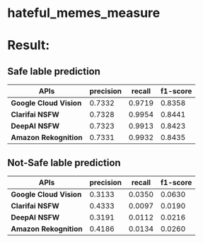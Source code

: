 # hateful_memes_measure
 
# Result:
## Safe lable prediction
| APIs | precision | recall | f1-score | 
| --- | --- | --- | --- |
| **Google Cloud Vision** |0.7332 | 0.9719 | 0.8358 |
| **Clarifai NSFW**  | 0.7328 | 0.9954 | 0.8441 |
| **DeepAI NSFW** | 0.7323 | 0.9913 | 0.8423 |
| **Amazon Rekognition** | 0.7331 | 0.9932 | 0.8435 |

## Not-Safe lable prediction
| APIs | precision | recall | f1-score | 
| --- | --- | --- | --- | 
| **Google Cloud Vision**| 0.3133| 0.0350 | 0.0630 |
| **Clarifai NSFW**| 0.4333| 0.0097 | 0.0190 |
| **DeepAI NSFW** | 0.3191| 0.0112 | 0.0216 |
| **Amazon Rekognition**| 0.4186 | 0.0134 | 0.0260 | 

